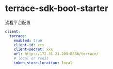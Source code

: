 # terrace-sdk-boot-starter
流程平台配置

```yaml
client:
  terrace:
    enabled: true
    client-id: xxx
    client-secret: xxx
    url: http://172.31.21.208:8886/terrace/
    # local or redis
    token-store-location: local
```

